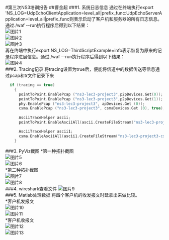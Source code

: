 #第三次NS3培训报告
##曹金超
###1. 系统日志信息
通过在终端执行export 'NS_LOG=UdpEchoClientApplication=level_all|prefix_func:UdpEchoServerApplication=level_all|prefix_func则表示启动了客户机和服务器的所有日志信息。通过./waf --run执行程序后得到以下结果：<br>
![图片1](http://ww1.sinaimg.cn/mw690/edd82795gw1f5fdq79vi1j20k30cj46m.jpg)<br>
![图片2](http://ww2.sinaimg.cn/mw690/edd82795gw1f5fdq5x6qfj20k20euaiz.jpg)<br>
![图片3](http://ww1.sinaimg.cn/mw690/edd82795gw1f5fdq24pffj20k20euthb.jpg)<br>
再在终端中执行export NS_LOG=ThirdScriptExample=info表示恢复为原来的记录程序进展信息。通过./waf --run执行程序后得到以下结果：<br>
![图片4](http://ww1.sinaimg.cn/mw690/edd82795gw1f5fdpxrtkjj20k20dc10q.jpg)<br>
###2. Tracing记录
将tracing设置为true后，便能将信道中的数据传送等信息通过pcap和tr文件记录下来<br>
```cpp
  if (tracing == true)
    {
      pointToPoint.EnablePcap ("ns3-lec3-project3",p2pDevices.Get(0));
      pointToPoint.EnablePcap ("ns3-lec3-project3",p2pDevices.Get(1));
      phy.EnablePcap ("ns3-lec3-project3", apDevices.Get (0));
      csma.EnablePcap ("ns3-lec3-project3", csmaDevices.Get (0), true);
      
      AsciiTraceHelper ascii;
      pointToPoint.EnableAsciiAll(ascii.CreateFileStream("ns3-lec3-project3-p2p.tr"));

      AsciiTraceHelper ascii1;
      csma.EnableAsciiAll(ascii1.CreateFileStream("ns3-lec3-project3-csma.tr"));
    }
```
###3. PyViz截图
*第一种拓扑截图<br>
![图片5](http://ww4.sinaimg.cn/mw690/edd82795gw1f5fdpu8bsmj20k20cuahs.jpg)<br>
![图片6](http://ww2.sinaimg.cn/mw690/edd82795gw1f5fdprucz4j20jd0fdgn1.jpg)<br>
*第二种拓扑截图<br>
![图片7](http://ww2.sinaimg.cn/mw690/edd82795gw1f5fdpr4j13j20k20cuahm.jpg)<br>
![图片8](http://ww3.sinaimg.cn/mw690/edd82795gw1f5fdpp83g1j20jd0fdwfs.jpg)<br>
###4. wireshark查看文件
![图片9](http://ww3.sinaimg.cn/mw690/edd82795gw1f5fdpnhniwj20kx0jntj5.jpg)<br>
###5. Matlab处理数据
将四个客户机的收发报文时延拿出来做比较。<br>
*客户机发报文<br>
![图片10](http://ww1.sinaimg.cn/mw690/edd82795gw1f5fdqa2oebj209304wq39.jpg)<br>
![图片11](http://ww4.sinaimg.cn/mw690/edd82795gw1f5fdpvm4twj20gk0c8dg9.jpg)<br>
*客户机收报文<br>
![图片12](http://ww4.sinaimg.cn/mw690/edd82795gw1f5fdq7fhxtj209a0550t5.jpg)<br>
![图片13](http://ww3.sinaimg.cn/mw690/edd82795gw1f5fdpujzosj20gk0c8t99.jpg)<br>
